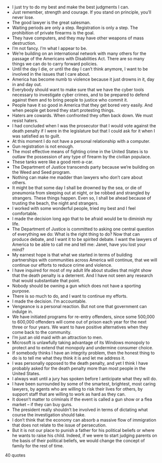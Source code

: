  - I just try to do my best and make the best judgments I can.
 - Just remember, strength and courage. If you stand on principle, you’ll never lose.
 - The good lawyer is the great salesman.
 - Waiting periods are only a step. Registration is only a step. The prohibition of private firearms is the goal.
 - They have computers, and they may have other weapons of mass destruction.
 - I’m not fancy. I’m what I appear to be.
 - We’re building on an international network with many others for the passage of the Americans with Disabilities Act. There are so many things we can do to carry forward policies.
 - Until the day I die, or until the day I can’t think anymore, I want to be involved in the issues that I care about.
 - America has become numb to violence because it just drowns in it, day in and day out.
 - Everybody should want to make sure that we have the cyber tools necessary to investigate cyber crimes, and to be prepared to defend against them and to bring people to justice who commit it.
 - People have it so good in America that they get bored very easily. And when people get bored they start protesting things.
 - Haters are cowards. When confronted they often back down. We must resist haters.
 - I had concluded when I was the prosecutor that I would vote against the death penalty if I were in the legislature but that I could ask for it when I was satisfied as to guilt.
 - At this moment I do not have a personal relationship with a computer.
 - Gun registration is not enough.
 - The most effective means of fighting crime in the United States is to outlaw the possession of any type of firearm by the civilian populace.
 - These tanks were like a good rent-a-car.
 - The Department of Justice transcends party because we’re building on the Weed and Seed program.
 - Nothing can make me madder than lawyers who don’t care about others.
 - It might be that some day I shall be drowned by the sea, or die of pneumonia from sleeping out at night, or be robbed and strangled by strangers. These things happen. Even so, I shall be ahead because of trusting the beach, the night and strangers.
 - I worked with some wonderful people, tried my best and I feel comfortable.
 - I made the decision long ago that to be afraid would be to diminish my life.
 - The Department of Justice is committed to asking one central question of everything we do: What is the right thing to do? Now that can produce debate, and I want it to be spirited debate. I want the lawyers of America to be able to call me and tell me: Janet, have you lost your mind?
 - My earnest hope is that what we started in terms of building partnerships with communities across America will continue, that we will continue our efforts to reduce crime and violence.
 - I have inquired for most of my adult life about studies that might show that the death penalty is a deterrent. And I have not seen any research that would substantiate that point.
 - Nobody should be owning a gun which does not have a sporting purpose.
 - There is so much to do, and I want to continue my efforts.
 - I made the decision. I’m accountable.
 - Vengeance is a personal reaction. But not one that government can indulge in.
 - We have initiated programs for re-entry offenders, since some 500,000 to 600,000 offenders will come out of prison each year for the next three or four years. We want to have positive alternatives when they come back to the community.
 - I’m just an old maid with an attraction to men.
 - Microsoft is unlawfully taking advantage of its Windows monopoly to protect and to extend that monopoly and undermine consumer choice.
 - If somebody thinks I have an integrity problem, then the honest thing to do is to tell me what they think it is and let me address it.
 - I was personally opposed to the death penalty, and yet I think I have probably asked for the death penalty more than most people in the United States.
 - I always wait until a jury has spoken before I anticipate what they will do.
 - I have been surrounded by some of the smartest, brightest, most caring lawyers, by agents who are willing to risk their lives for others, by support staff that are willing to work as hard as they can.
 - It doesn’t matter to criminals if the event is called a gun show or a flea market – if they can buy guns.
 - The president really shouldn’t be involved in terms of dictating what course the investigation should take.
 - I don’t think that the economy can absorb a massive flow of immigration that does not relate to the issue of persecution.
 - But it is not our place to punish a father for his political beliefs or where he wants to raise his child. Indeed, if we were to start judging parents on the basis of their political beliefs, we would change the concept of family for the rest of time.

40 quotes